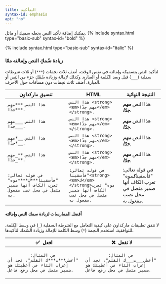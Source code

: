 ```yaml
---
title: التأكيد
syntax-id: emphasis
api: "no"
---
```


يمكنك إضافة تأكيد النص بجعله سميك أو مائل.
{% include syntax.html type="basic-sub" syntax-id="bold" %}

{% include syntax.html type="basic-sub" syntax-id="italic" %}

### زيادة سُمكِ النص وإمالته معًا

لتأكيد النص بتسميكه وإمالته في نفس الوقت، أضف ثلاث نجمات (`***`) أو ثلاث شرطات سفلية (`___`) قبل وبعد الكلمة أو العبارة. وكذلك لإمالة وزيادة سُمْكِ جزء من النص أو العبارة، أضف ثلاث نجمات دون مسافات حول الأحرف.

<table class="table table-bordered">
  <thead class="thead-light">
    <tr>
<th>تنسيق ماركداون</th>
<th>HTML</th>
<th>النتيجة النهائية</th>
    </tr>
  </thead>
  <tbody>
    <tr>
      <td><code class="highlighter-rouge">هذا النص ***مهم جدًا***.</code></td>
      <td><code class="highlighter-rouge">هذا النص &lt;strong&gt;&lt;em&gt;مهم جدًا&lt;/em&gt;&lt;/strong&gt;.</code></td>
      <td>هذا النص <strong><em>مهم جدًا</em></strong>.</td>
    </tr>
    <tr>
      <td><code class="highlighter-rouge">هذا النص ___مهم جدًا___.</code></td>
      <td><code class="highlighter-rouge">هذا النص &lt;strong&gt;&lt;em&gt;مهم جدًا&lt;/em&gt;&lt;/strong&gt;.</code></td>
      <td>هذا النص <strong><em>مهم جدًا</em></strong>.</td>
    </tr>
    <tr>
      <td><code class="highlighter-rouge">هذا النص __*مهم جدًا*__.</code></td>
      <td><code class="highlighter-rouge">هذا النص &lt;strong&gt;&lt;em&gt;مهم جدًا&lt;/em&gt;&lt;/strong&gt;.</code></td>
      <td>هذا النص <strong><em>مهم جدًا</em></strong>.</td>
    </tr>
    <tr>
      <td><code class="highlighter-rouge">هذا النص **_مهم جدًا_**.</code></td>
      <td><code class="highlighter-rouge">هذا النص &lt;strong&gt;&lt;em&gt;مهم جدًا&lt;/em&gt;&lt;/strong&gt;.</code></td>
      <td>هذا النص <strong><em>مهم جدًا</em></strong>.</td>
    </tr>
    <tr>
      <td><code class="highlighter-rouge">في قوله تعالى: "فأسقينا***ك****موه" تعرب الكاف أنها ضمير متصل في محل نصب مفعول به.</code></td>
      <td><code class="highlighter-rouge">في قوله تعالى: "فأسقينا&lt;strong&gt;&lt;em&gt;ك&lt;/em&gt;&lt;/strong&gt;موه" تعرب الكاف أنها ضمير متصل في محل نصب مفعول به.
</code></td>
      <td>في قوله تعالى: "فأسقينا<strong><em>ك</em></strong>موه" تعرب الكاف أنها ضمير متصل في محل نصب مفعول به.
</td>
    </tr>
  </tbody>
</table>

#### أفضل الممارسات لزيادة سمك النص وإمالته

لا تتفق تطبيقات ماركداون على كيفية التعامل مع الشرطة السفلية (`_`) في وسط الكلمة. للتوافقية، استخدم النجمة (`*`) وسط الكلمة للإمالة وزيادة السُمك لتأكيدها.

<table class="table table-bordered">
  <thead class="thead-light">
    <tr>
  <th>✅&nbsp; افعل</th>
  <th>❌&nbsp; لا تفعل</th>
    </tr>
  </thead>
  <tbody>
    <tr>
      <td>
        <code class="highlighter-rouge">
         في المثال: "أعطي***ت***ك القلم"، نجد أن إعراب التاء في أعطيتك هو ضمير متصل في محل رفع فاعل.
        </code>
      </td>
      <td>
        <code class="highlighter-rouge">
         في المثال: "أعطي___ت___ك القلم"، نجد أن إعراب التاء في أعطيتك هو ضمير متصل في محل رفع فاعل.
        </code>
      </td>
    </tr>
  </tbody>
</table>
